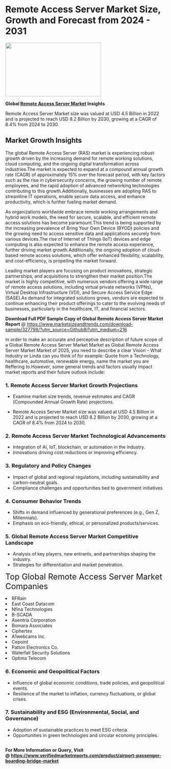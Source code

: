 <H1>Remote Access Server Market Size, Growth and Forecast from 2024 - 2031</H1><img class="aligncenter size-medium wp-image-584254" src="https://thirdeyenews.in/wp-content/uploads/2024/09/Global-Market-Research-300x168.jpeg" alt="" width="300" height="168" /><p><strong>Global&nbsp;<a href="https://www.marketsizeandtrends.com/download-sample/327798/?utm_source=Github8j?utm_medium=216">Remote Access Server Market</a> Insights</strong></p><p>Remote Access Server Market size was valued at USD 4.5 Billion in 2022 and is projected to reach USD 8.2 Billion by 2030, growing at a CAGR of 8.4% from 2024 to 2030.</p><p><h2>Market Growth Insights</h2> <p>The global Remote Access Server (RAS) market is experiencing robust growth driven by the increasing demand for remote working solutions, cloud computing, and the ongoing digital transformation across industries.The market is expected to expand at a compound annual growth rate (CAGR) of approximately 15% over the forecast period, with key factors such as the rise in cybersecurity concerns, the growing number of remote employees, and the rapid adoption of advanced networking technologies contributing to this growth.Additionally, businesses are adopting RAS to streamline IT operations, enable secure data access, and enhance productivity, which is further fueling market demand.</p> <p>As organizations worldwide embrace remote working arrangements and hybrid work models, the need for secure, scalable, and efficient remote access solutions has become paramount.This trend is being supported by the increasing prevalence of Bring Your Own Device (BYOD) policies and the growing need to access sensitive data and applications securely from various devices.The rise of Internet of Things (IoT) devices and edge computing is also expected to enhance the remote access experience, further driving market growth.Additionally, the ongoing adoption of cloud-based remote access solutions, which offer enhanced flexibility, scalability, and cost-efficiency, is propelling the market forward.</p> <p>Leading market players are focusing on product innovations, strategic partnerships, and acquisitions to strengthen their market position.The market is highly competitive, with numerous vendors offering a wide range of remote access solutions, including virtual private networks (VPNs), Virtual Desktop Infrastructure (VDI), and Secure Access Service Edge (SASE).As demand for integrated solutions grows, vendors are expected to continue enhancing their product offerings to cater to the evolving needs of businesses, particularly in the healthcare, IT, and financial sectors.</p> <p><span class=""><strong>Download Full PDF Sample Copy of Global Remote Access Server Market Report</strong> @ <a href="https://www.marketsizeandtrends.com/download-sample/327798/?utm_source=Github8j?utm_medium=216" target="_blank">https://www.marketsizeandtrends.com/download-sample/327798/?utm_source=Github8j?utm_medium=216</a></span></p><p>In order to make an accurate and perceptive description of future scope of a Global&nbsp;Remote Access Server Market Market as Global&nbsp;Remote Access Server Market Market of 2025, you need to describe a clear Vision &ndash; What Industry or Linda can you think of for example: Quote from a Technology, healthcare, automotive, renewable energy, name the market you are Reffering to.However, some general trends and factors usually impact market reports and their future outlook include:</p><h3>1.&nbsp;<strong>Remote Access Server Market Growth Projections</strong></h3><ul><li>Examine market size trends, revenue estimates and CAGR (Compounded Annual Growth Rate) projections.</li><li><p>Remote Access Server Market size was valued at USD 4.5 Billion in 2022 and is projected to reach USD 8.2 Billion by 2030, growing at a CAGR of 8.4% from 2024 to 2030.</p></li></ul><h3>2.&nbsp;<strong>Remote Access Server Market Technological Advancements</strong></h3><ul><li>Integration of AI, IoT, blockchain, or automation in the industry.</li><li>Innovations driving cost reductions or improving efficiency.</li></ul><h3>3.&nbsp;<strong>Regulatory and Policy Changes</strong></h3><ul><li>Impact of global and regional regulations, including sustainability and carbon-neutral goals.</li><li>Compliance challenges and opportunities tied to government initiatives.</li></ul><h3>4.&nbsp;<strong>Consumer Behavior Trends</strong></h3><ul><li>Shifts in demand influenced by generational preferences (e.g., Gen Z, Millennials).</li><li>Emphasis on eco-friendly, ethical, or personalized products/services.</li></ul><h3>5.&nbsp;<strong>Global Remote Access Server Market Competitive Landscape</strong></h3><ul><li>Analysis of key players, new entrants, and partnerships shaping the industry.</li><li>Strategies for differentiation and market penetration.</li></ul><p data-pm-slice="1 1 []"><span style="color: inherit; font-family: inherit; font-size: 25px;">Top Global Remote Access Server Market Companies</span></p><div class="" data-test-id=""><p><li>RFRain</li><li> East Coast Datacom</li><li> Nfina Technologies</li><li> B-SCADA</li><li> Asentria Corporation</li><li> Bomara Associates</li><li> Ciphertex</li><li> A1webcams Inc.</li><li> Cepoint</li><li> Patton Electronics Co.</li><li> Waterfall Security Solutions</li><li> Optima Telecom</li></p></div><h3>6.&nbsp;<strong>Economic and Geopolitical Factors</strong></h3><ul><li>Influence of global economic conditions, trade policies, and geopolitical events.</li><li>Resilience of the market to inflation, currency fluctuations, or global crises.</li></ul><h3>7.&nbsp;<strong>Sustainability and ESG (Environmental, Social, and Governance)</strong></h3><ul><li>Adoption of sustainable practices to meet ESG criteria.</li><li>Opportunities in green technologies and circular economy principles.</li></ul><h2><strong style="font-size: 14px;">For More Information or Query, Visit @&nbsp;</strong><a style="background-color: #ffffff; font-size: 14px;" href="https://www.marketsizeandtrends.com/report/remote-access-server-market/" target="_blank">https://www.verifiedmarketreports.com/product/airport-passenger-boarding-bridge-market</a></h2>
